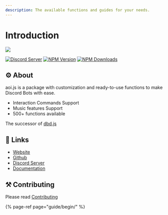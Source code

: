 ```yaml
---
description: The available functions and guides for your needs.
---
```


# Introduction

![](https://aoi.js.org/assets/images/aoijs-new.png)

[![Discord Server](https://img.shields.io/discord/773352845738115102?color=5865F2&logo=discord&logoColor=white)](https://aoi.js.org/invite) [![NPM Version](https://img.shields.io/npm/v/aoi.js.svg?maxAge=3600)](https://www.npmjs.com/package/aoi.js) [![NPM Downloads](https://img.shields.io/npm/dt/aoi.js.svg?maxAge=3600)](https://www.npmjs.com/package/aoi.js)

##  ⚙ About 

aoi.js is a package with customization and ready-to-use functions to make Discord Bots with ease.


* Interaction Commands Support
* Music features Support
* 500+ functions available  

The successor of [dbd.js](https://www.npmjs.com/package/dbd.js)

## 🔗 Links

* [Website](https://aoi.js.org)
* [Github](https://github.com/aoijs/aoi.js)
* [Discord Server](https://aoi.js.org/invite)
* [Documentation](https://aoi.leref.ga)

## ⚒ Contributing

Please read [Contributing](https://github.com/aoijs/aoi.js/blob/master/.github/CONTRIBUTING.md)

{% page-ref page="guide/begin/" %}


